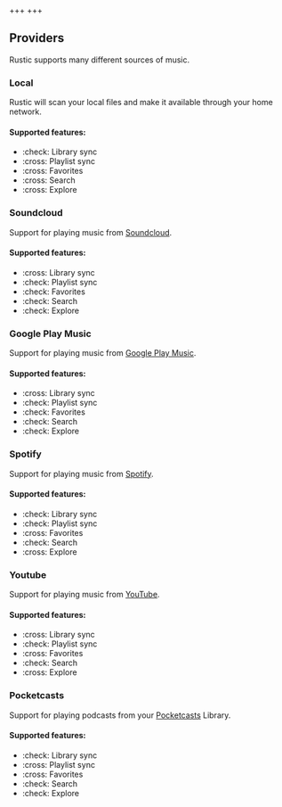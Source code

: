 +++
+++
## Providers
Rustic supports many different sources of music.

<div class="provider-list">
<div class="provider">

### Local
Rustic will scan your local files and make it available through your home network.

#### Supported features:
* :check: Library sync
* :cross: Playlist sync
* :cross: Favorites
* :cross: Search
* :cross: Explore
</div>
<div class="provider">

### Soundcloud
Support for playing music from [Soundcloud](https://soundcloud.com/).

#### Supported features:
* :cross: Library sync
* :check: Playlist sync
* :check: Favorites
* :check: Search
* :check: Explore
</div>
<div class="provider">

### Google Play Music
Support for playing music from [Google Play Music](https://play.google.com/music).

#### Supported features:
* :cross: Library sync
* :check: Playlist sync
* :check: Favorites
* :check: Search
* :check: Explore
</div>
<div class="provider">

### Spotify
Support for playing music from [Spotify](https://www.spotify.com/).

#### Supported features:
* :check: Library sync
* :check: Playlist sync
* :cross: Favorites
* :check: Search
* :cross: Explore
</div>
<div class="provider">

### Youtube
Support for playing music from [YouTube](https://www.youtube.com/).

#### Supported features:
* :cross: Library sync
* :check: Playlist sync
* :cross: Favorites
* :check: Search
* :cross: Explore
</div>
<div class="provider">

### Pocketcasts
Support for playing podcasts from your [Pocketcasts](https://www.pocketcasts.com/) Library.

#### Supported features:
* :check: Library sync
* :cross: Playlist sync
* :cross: Favorites
* :check: Search
* :check: Explore
</div>
</div>
